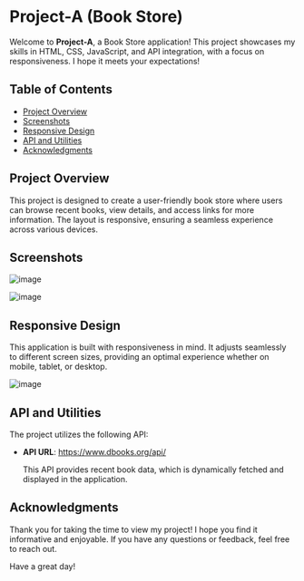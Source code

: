 # Project-A (Book Store)

Welcome to **Project-A**, a Book Store application! This project showcases my skills in HTML, CSS, JavaScript, and API integration, with a focus on responsiveness. I hope it meets your expectations!

## Table of Contents
- [Project Overview](#project-overview)
- [Screenshots](#screenshots)
- [Responsive Design](#responsive-design)
- [API and Utilities](#api-and-utilities)
- [Acknowledgments](#acknowledgments)

## Project Overview
This project is designed to create a user-friendly book store where users can browse recent books, view details, and access links for more information. The layout is responsive, ensuring a seamless experience across various devices.

## Screenshots
![image](https://github.com/user-attachments/assets/8f3f5caf-edf3-4910-896b-0bff12eb26a4)

![image](https://github.com/user-attachments/assets/d19e6ef5-c1c4-4120-97c9-4eb3f51114f9)


## Responsive Design
This application is built with responsiveness in mind. It adjusts seamlessly to different screen sizes, providing an optimal experience whether on mobile, tablet, or desktop.

![image](https://github.com/user-attachments/assets/adb75bdf-1a43-4e47-b392-21f9807e9148)

## API and Utilities
The project utilizes the following API:
- **API URL**: https://www.dbooks.org/api/
  
  This API provides recent book data, which is dynamically fetched and displayed in the application.

## Acknowledgments
Thank you for taking the time to view my project! I hope you find it informative and enjoyable. If you have any questions or feedback, feel free to reach out.

Have a great day!
